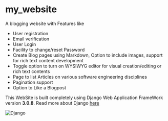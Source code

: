 # my_website

A blogging website with Features like

- User registration
- Email verification
- User Login
- Facility to change/reset Password
- Create Blog pages using Markdown, Option to include images, support for rich text content development
- Toggle option to turn on WYSIWYG editor for visual creation/editing or rich text contents
- Page to list Articles on various software engineering disciplines
- Pagination support
- Option to Like a Blogpost


This WebSite is built completely using Django Web Application FrameWork version **3.0.8**. Read more about Django [here](https://www.djangoproject.com/)

![Django](https://github.com/aswinayyolath/my_website/assets/55191821/b64db858-a9fd-43fb-a856-3f75038aac5b)
